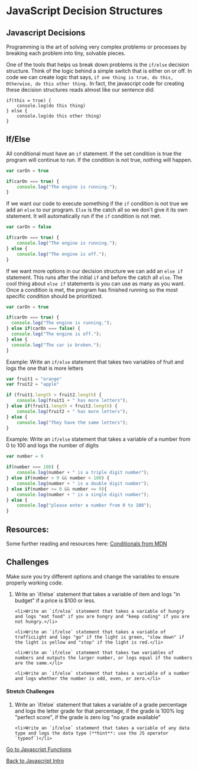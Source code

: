 # JavaScript Decision Structures

## Javascript Decisions

Programming is the art of solving very complex problems or processes by breaking each problem into tiny, solvable pieces.

One of the tools that helps us break down problems is the `if/else` decision structure. Think of the logic behind a simple switch that is either on or off. In code we can create logic that says,
`if one thing is true, do this, Otherwise, do this other thing.`
In fact, the javascript code for creating these decision structures reads almost like our sentence did:
```
if(this = true) {
    console.log(do this thing)
} else {
    console.log(do this other thing)
}
```

## If/Else

All conditional must have an `if` statement. If the set condition is true the program will continue to run. If the condition is not true, nothing will happen.

```javascript
var carOn = true

if(carOn === true) {
    console.log("The engine is running.");
}
```
If we want our code to execute something if the `if` condition is not true we add an `else` to our program. `Else` is the catch all so we don't give it its own statement. It will automatically run if the `if` condition is not met.

```javascript
var carOn = false

if(carOn === true) {
    console.log("The engine is running.");
} else {
    console.log("The engine is off.");
}
```
If we want more options in our decision structure we can add an `else if` statement. This runs after the initial `if` and before the catch all `else`. The cool thing about `else if` statements is you can use as many as you want. Once a condition is met, the program has finished running so the most specific condition should be prioritized.

```javascript
var carOn = true

if(carOn === true) {
  console.log("The engine is running.");
} else if(carOn === false) {
  console.log("The engine is off.");
} else {
  console.log("The car is broken.");
}
```

Example: Write an `if/else` statement that takes two variables of fruit and logs the one that is more letters

```javascript
var fruit1 = "orange"
var fruit2 = "apple"

if (fruit1.length > fruit2.length) {
    console.log(fruit1 + " has more letters");
} else if(fruit1.length < fruit2.length) {
    console.log(fruit2 + " has more letters");
} else {
    console.log("They have the same letters");
}
```
Example: Write an `if/else` statement that takes a variable of a number from 0 to 100 and logs the number of digits
```javascript
var number = 9

if(number === 100) {
    console.log(number + " is a triple digit number");
} else if(number > 9 && number < 100) {
    console.log(number + " is a double digit number");
} else if(number >= 0 && number <= 9){
    console.log(number + " is a single digit number");
} else {
    console.log("please enter a number from 0 to 100");
}
```

## Resources:

Some further reading and resources here: <a href="https://developer.mozilla.org/en-US/docs/Learn/JavaScript/Building_blocks/conditionals">Conditionals from MDN</a>

## Challenges

Make sure you try different options and change the variables to ensure properly working code.

<ol>
    <li>Write an `if/else` statement that takes a variable of item and logs "in budget" if a price is $100 or less.</li>

    <li>Write an `if/else` statement that takes a variable of hungry and logs "eat food" if you are hungry and "keep coding" if you are not hungry.</li>

    <li>Write an `if/else` statement that takes a variable of trafficLight and logs "go" if the light is green, "slow down" if the light is yellow and "stop" if the light is red.</li>

    <li>Write an `if/else` statement that takes two variables of numbers and outputs the larger number, or logs equal if the numbers are the same.</li>

    <li>Write an `if/else` statement that takes a variable of a number and logs whether the number is odd, even, or zero.</li>

</ol>

#### Stretch Challenges
<ol>
    <li>Write an `if/else` statement that takes a variable of a grade percentage and logs the letter grade for that percentage, if the grade is 100% log "perfect score", if the grade is zero log "no grade available"</li>


    <li>Write an `if/else` statement that takes a variable of any data type and logs the data type (**hint**: use the JS operator `typeof`)</li>
</ol>


[Go to Javascript Functions](./03js_functions.md)


[Back to Javascript Intro](./01js_intro.md)

